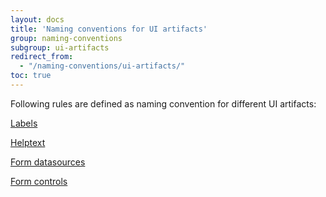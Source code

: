 ```yaml
---
layout: docs
title: 'Naming conventions for UI artifacts'
group: naming-conventions
subgroup: ui-artifacts
redirect_from:
  - "/naming-conventions/ui-artifacts/"
toc: true
---
```


Following rules are defined as naming convention for different UI artifacts:

[Labels](labels.md)

[Helptext](helptext.md)

[Form datasources](form-datasources.md)

[Form controls](form-controls.md)
